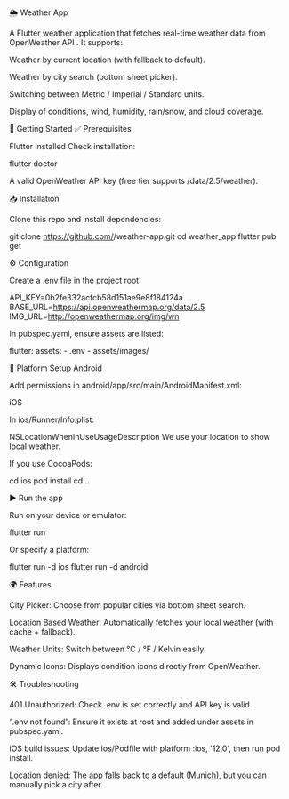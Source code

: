 🌦️ Weather App

A Flutter weather application that fetches real-time weather data from OpenWeather API
.
It supports:

Weather by current location (with fallback to default).

Weather by city search (bottom sheet picker).

Switching between Metric / Imperial / Standard units.

Display of conditions, wind, humidity, rain/snow, and cloud coverage.

🚀 Getting Started
✅ Prerequisites

Flutter
 installed
Check installation:

flutter doctor


A valid OpenWeather API key (free tier supports /data/2.5/weather).

📥 Installation

Clone this repo and install dependencies:

git clone https://github.com/<your-username>/weather-app.git
cd weather_app
flutter pub get

⚙️ Configuration

Create a .env file in the project root:

API_KEY=0b2fe332acfcb58d151ae9e8f184124a
BASE_URL=https://api.openweathermap.org/data/2.5
IMG_URL=http://openweathermap.org/img/wn


In pubspec.yaml, ensure assets are listed:

flutter:
  assets:
    - .env
    - assets/images/

📱 Platform Setup
Android

Add permissions in android/app/src/main/AndroidManifest.xml:

<uses-permission android:name="android.permission.ACCESS_COARSE_LOCATION"/>
<uses-permission android:name="android.permission.ACCESS_FINE_LOCATION"/>

iOS

In ios/Runner/Info.plist:

<key>NSLocationWhenInUseUsageDescription</key>
<string>We use your location to show local weather.</string>


If you use CocoaPods:

cd ios
pod install
cd ..

▶️ Run the app

Run on your device or emulator:

flutter run

Or specify a platform:

flutter run -d ios
flutter run -d android

🌍 Features

City Picker: Choose from popular cities via bottom sheet search.

Location Based Weather: Automatically fetches your local weather (with cache + fallback).

Weather Units: Switch between °C / °F / Kelvin easily.

Dynamic Icons: Displays condition icons directly from OpenWeather.

🛠️ Troubleshooting

401 Unauthorized: Check .env is set correctly and API key is valid.

“.env not found”: Ensure it exists at root and added under assets in pubspec.yaml.

iOS build issues: Update ios/Podfile with platform :ios, '12.0', then run pod install.

Location denied: The app falls back to a default (Munich), but you can manually pick a city after.
